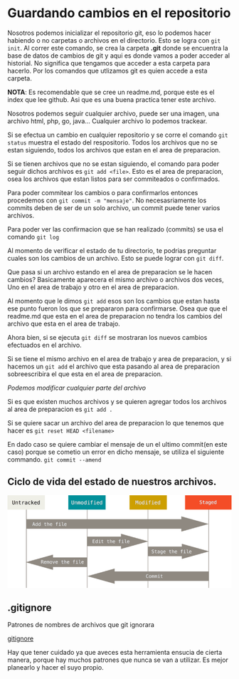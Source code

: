 # Guardando cambios en el repositorio

Nosotros podemos inicializar el repositorio git, eso lo podemos hacer habiendo o no carpetas o archivos en el directorio. Esto se logra con `git init`. Al correr este comando, se crea la carpeta **.git** donde se encuentra la base de datos de cambios de git y aqui es donde vamos a poder acceder al historial. No significa que tengamos que acceder a esta carpeta para hacerlo. Por los comandos que utlizamos git es quien accede a esta carpeta.

**NOTA**: Es recomendable que se cree un readme.md, porque este es el index que lee github. Asi que es una buena practica tener este archivo.

Nosotros podemos seguir cualquier archivo, puede ser una imagen, una archivo html, php, go, java... Cualquier archivo lo podemos trackear.

Si se efectua un cambio en cualquier repositorio y se corre el comando `git status` muestra el estado del respositorio. Todos los archivos que no se estan siguiendo, todos los archivos que estan en el area de preparacion.

Si se tienen archivos que no se estan siguiendo, el comando para poder seguir dichos archivos es `git add <file>`. Esto es el area de preparacion, osea los archivos que estan listos para ser commiteados o confirmados.

Para poder commitear los cambios o para confirmarlos entonces procedemos con `git commit -m "mensaje"`. No necesasriamente los commits deben de ser de un solo archivo, un commit puede tener varios archivos.

Para poder ver las confirmacion que se han realizado (commits) se usa el comando `git log`

Al momento de verificar el estado de tu directorio, te podrias preguntar cuales son los cambios de un archivo. Esto se puede lograr con `git diff`. 

Que pasa si un archivo estando en el area de preparacion se le hacen cambios? Basicamente aparecera el mismo archivo o archivos dos veces, Uno en el area de trabajo y otro en el area de preparacion.

Al momento que le dimos `git add` esos son los cambios que estan hasta ese punto fueron los que se prepararon para confirmarse. Osea que que el readme.md que esta en el area de preparacion no tendra los cambios del archivo que esta en el area de trabajo.

Ahora bien, si se ejecuta `git diff` se mostraran los nuevos cambios efectuados en el archivo.

Si se tiene el mismo archivo en el area de trabajo y area de preparacion, y si hacemos un `git add` el archivo que esta pasando al area de preparacion sobreescribira el que esta en el area de preparacion.

*Podemos modificar cualquier parte del archivo*

Si es que existen muchos archivos y se quieren agregar todos los archivos al area de preparacion es `git add .`

Si se quiere sacar un archivo del area de preparacion lo que tenemos que hacer es `git reset HEAD <filename>`

En dado caso se quiere cambiar el mensaje de un el ultimo commit(en este caso) porque se cometio un error en dicho mensaje, se utiliza el siguiente commando. `git commit --amend`

## Ciclo de vida del estado de nuestros archivos.

![Git life cicle](../img/lifeciclegit.png)

## .gitignore

Patrones de nombres de archivos que git ignorara

[gitignore](https://gitignore.io)

Hay que tener cuidado ya que aveces esta herramienta ensucia de cierta manera, porque hay muchos patrones que nunca se van a utilizar. Es mejor planearlo y hacer el suyo propio. 

